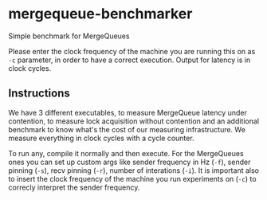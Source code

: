 # mergequeue-benchmarker
Simple benchmark for MergeQueues

Please enter the clock frequency of the machine you are running this on as `-c` parameter, in order to have a correct execution.
Output for latency is in clock cycles.

## Instructions
We have 3 different executables, to measure MergeQueue latency under contention, to measure lock acquisition without contention and an additional benchmark to know what's the cost of our measuring infrastructure.
We measure everything in clock cycles with a cycle counter.

To run any, compile it normally and then execute. For the MergeQueues ones you can set up custom args like sender frequency in Hz (`-f`), sender pinning (`-s`), recv pinning (`-r`), number of interations (`-i`). It is important also to insert the clock frequency of the machine you run experiments on (`-c`) to correcly interpret the sender frequency.
